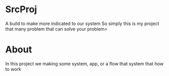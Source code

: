 # SrcProj
<p>
A build to make more indicated to our system 
So simply this is my project that many problem that can solve your problem=
</p>

# About
<p>
In this project we making some system, app, or a flow that system that how to work
</p>
